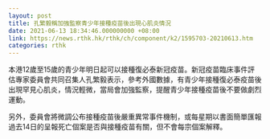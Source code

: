 ```yaml
---
layout: post
title: 孔繁毅稱加強監察青少年接種疫苗後出現心肌炎情況
date: 2021-06-13 18:34:46.000000000 +08:00
link: https://news.rthk.hk/rthk/ch/component/k2/1595703-20210613.htm
categories: rthk
---
```


本港12歲至15歲的青少年明日起可以接種復必泰新冠疫苗。新冠疫苗臨床事件評估專家委員會共同召集人孔繁毅表示，參考外國數據，有青少年接種復必泰疫苗後出現罕見心肌炎，情況輕微，當局會加強監察，提醒青少年接種疫苗後不要做劇烈運動。

另外，委員會將微調公布接種疫苗後嚴重異常事件機制，或每星期以書面簡單匯報過去14日的呈報死亡個案是否與接種疫苗有關，但不會每宗個案解釋。
